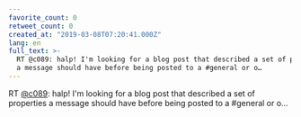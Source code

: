 ```yaml
---
favorite_count: 0
retweet_count: 0
created_at: "2019-03-08T07:20:41.000Z"
lang: en
full_text: >-
  RT @c089: halp! I'm looking for a blog post that described a set of properties
  a message should have before being posted to a #general or o…
---
```


RT [@c089](https://twitter.com/c089): halp! I'm looking for a blog post that
described a set of properties a message should have before being posted to a
#general or o…
